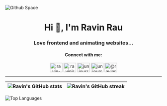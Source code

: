 ![Github Space](https://github.com/RavinRau/ravinrau/assets/12477629/a15dcf3b-5f16-449b-b682-d7a2690d433f)

<h1 align="center">Hi 👋, I'm Ravin Rau</h1>
<h3 align="center">Love frontend and animating websites...</h3>

<h4 align="center">Connect with me:</h4>
<p align="center">
  <a href="https://linkedin.com/in/ravin-rau" target="blank"><img align="center" src="https://raw.githubusercontent.com/rahuldkjain/github-profile-readme-generator/master/src/images/icons/Social/linked-in-alt.svg" alt="ravin-rau" height="30" width="40" /></a>
  <a href="https://codepen.io/ravinjr" target="blank"><img align="center" src="https://raw.githubusercontent.com/rahuldkjain/github-profile-readme-generator/master/src/images/icons/Social/codepen.svg" alt="ravinjr" height="30" width="40" /></a>
  <a href="https://dev.to/juniourrau" target="blank"><img align="center" src="https://raw.githubusercontent.com/rahuldkjain/github-profile-readme-generator/master/src/images/icons/Social/devto.svg" alt="juniourrau" height="30" width="40" /></a>
  <a href="https://codesandbox.com/juniourrau" target="blank"><img align="center" src="https://raw.githubusercontent.com/rahuldkjain/github-profile-readme-generator/master/src/images/icons/Social/codesandbox.svg" alt="juniourrau" height="30" width="40" /></a>
  <a href="https://medium.com/@ravinrau1" target="blank"><img align="center" src="https://raw.githubusercontent.com/rahuldkjain/github-profile-readme-generator/master/src/images/icons/Social/medium.svg" alt="@ravinrau1" height="30" width="40" /></a>
</p>

---

| ![Ravin's GitHub stats](https://github-readme-stats.vercel.app/api?username=ravinrau&show_icons=true&locale=en&theme=chartreuse-dark&hide_border=true&title_color=49e0ff&icon_color=49e0ff&text_color=49e0ff) | ![Ravin's GitHub streak](https://github-readme-streak-stats.herokuapp.com/?user=ravinrau&theme=chartreuse-dark&hide_border=true&date_format=M%20j%5B%2C%20Y%5D&currStreakLabel=49e0ff&sideLabels=49e0ff&title_color=49e0ff&stroke=49e0ff) |
| :---: | :---: |

![Top Languages](https://github-readme-stats.vercel.app/api/top-langs?username=ravinrau&show_icons=true&layout=compact&locale=en&theme=chartreuse-dark&hide_border=true&langs_count=10&title_color=49e0ff&text_color=49e0ff)

